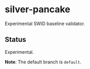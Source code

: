 # silver-pancake
Experimental SWID baseline validator.

## Status
Experimental.

**Note**: The default branch is `default`.
